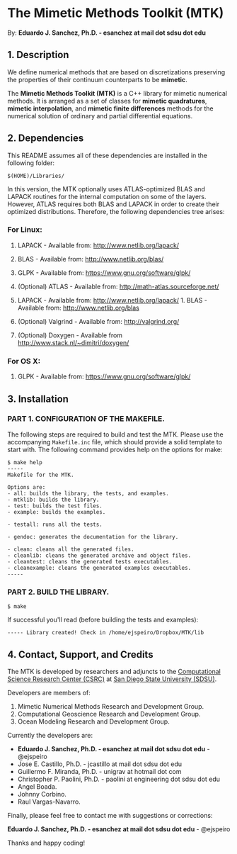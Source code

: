 # The Mimetic Methods Toolkit (MTK)

By: **Eduardo J. Sanchez, Ph.D. - esanchez at mail dot sdsu dot edu**

## 1. Description

We define numerical methods that are based on discretizations preserving the
properties of their continuum counterparts to be **mimetic**.

The **Mimetic Methods Toolkit (MTK)** is a C++ library for mimetic numerical
methods. It is arranged as a set of classes for **mimetic quadratures**,
**mimetic interpolation**, and **mimetic finite differences** methods for the
numerical solution of ordinary and partial differential equations.

## 2. Dependencies

This README assumes all of these dependencies are installed in the following
folder:

```
$(HOME)/Libraries/
```

In this version, the MTK optionally uses ATLAS-optimized BLAS and LAPACK
routines for the internal computation on some of the layers. However, ATLAS
requires both BLAS and LAPACK in order to create their optimized distributions.
Therefore, the following dependencies tree arises:

### For Linux:

1. LAPACK - Available from: http://www.netlib.org/lapack/
  1. BLAS - Available from: http://www.netlib.org/blas/

2. GLPK - Available from: https://www.gnu.org/software/glpk/

3. (Optional) ATLAS - Available from: http://math-atlas.sourceforge.net/
  1. LAPACK - Available from: http://www.netlib.org/lapack/
    1. BLAS - Available from: http://www.netlib.org/blas

4. (Optional) Valgrind - Available from: http://valgrind.org/

5. (Optional) Doxygen - Available from http://www.stack.nl/~dimitri/doxygen/

### For OS X:

1. GLPK - Available from: https://www.gnu.org/software/glpk/

## 3. Installation

### PART 1. CONFIGURATION OF THE MAKEFILE.

The following steps are required to build and test the MTK. Please use the
accompanying `Makefile.inc` file, which should provide a solid template to
start with. The following command provides help on the options for make:

```
$ make help
-----
Makefile for the MTK.

Options are:
- all: builds the library, the tests, and examples.
- mtklib: builds the library.
- test: builds the test files.
- example: builds the examples.

- testall: runs all the tests.

- gendoc: generates the documentation for the library.

- clean: cleans all the generated files.
- cleanlib: cleans the generated archive and object files.
- cleantest: cleans the generated tests executables.
- cleanexample: cleans the generated examples executables.
-----
```

### PART 2. BUILD THE LIBRARY.

```
$ make
```

If successful you'll read (before building the tests and examples):

```
----- Library created! Check in /home/ejspeiro/Dropbox/MTK/lib
```

## 4. Contact, Support, and Credits

The MTK is developed by researchers and adjuncts to the
[Computational Science Research Center (CSRC)](http://www.csrc.sdsu.edu/)
at [San Diego State University (SDSU)](http://www.sdsu.edu/).

Developers are members of:

1. Mimetic Numerical Methods Research and Development Group.
2. Computational Geoscience Research and Development Group.
3. Ocean Modeling Research and Development Group.

Currently the developers are:

- **Eduardo J. Sanchez, Ph.D. - esanchez at mail dot sdsu dot edu** - @ejspeiro
- Jose E. Castillo, Ph.D. - jcastillo at mail dot sdsu dot edu
- Guillermo F. Miranda, Ph.D. - unigrav at hotmail dot com
- Christopher P. Paolini, Ph.D. - paolini at engineering dot sdsu dot edu
- Angel Boada.
- Johnny Corbino.
- Raul Vargas-Navarro.

Finally, please feel free to contact me with suggestions or corrections:

**Eduardo J. Sanchez, Ph.D. - esanchez at mail dot sdsu dot edu** - @ejspeiro

Thanks and happy coding!
